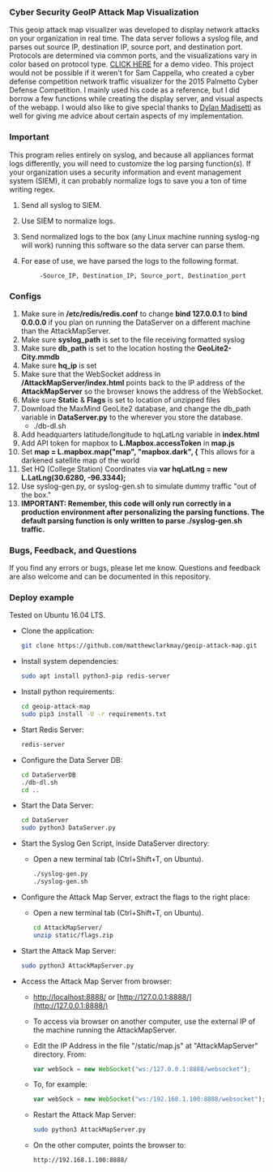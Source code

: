 
### Cyber Security GeoIP Attack Map Visualization
This geoip attack map visualizer was developed to display network attacks on your organization in real time. The data server follows a syslog file, and parses out source IP, destination IP, source port, and destination port. Protocols are determined via common ports, and the visualizations vary in color based on protocol type. [CLICK HERE](https://www.youtube.com/watch?v=zTvLJjTzJnU) for a demo video. This project would not be possible if it weren't for Sam Cappella, who created a cyber defense competition network traffic visualizer for the 2015 Palmetto Cyber Defense Competition. I mainly used his code as a reference, but I did borrow a few functions while creating the display server, and visual aspects of the webapp. I would also like to give special thanks to [Dylan Madisetti](http://www.dylanmadisetti.com/) as well for giving me advice about certain aspects of my implementation.

### Important
This program relies entirely on syslog, and because all appliances format logs differently, you will need to customize the log parsing function(s). If your organization uses a security information and event management system (SIEM), it can probably normalize logs to save you a ton of time writing regex.
1. Send all syslog to SIEM.
2. Use SIEM to normalize logs.
3. Send normalized logs to the box (any Linux machine running syslog-ng will work) running this software so the data server can parse them.
4. For ease of use, we have parsed the logs to the following format. 

            -Source_IP, Destination_IP, Source_port, Destination_port

### Configs 
1. Make sure in **/etc/redis/redis.conf** to change **bind 127.0.0.1** to **bind 0.0.0.0** if you plan on running the DataServer on a different machine than the AttackMapServer.
2. Make sure **syslog_path** is set to the file receiving formatted syslog
3. Make sure **db_path** is set to the location hosting the **GeoLite2-City.mmdb**
4. Make sure **hq_ip** is set 
5. Make sure that the WebSocket address in **/AttackMapServer/index.html** points back to the IP address of the **AttackMapServer** so the browser knows the address of the WebSocket.
6. Make sure **Static** & **Flags** is set to location of unzipped files
7. Download the MaxMind GeoLite2 database, and change the db_path variable in **DataServer.py** to the wherever you store the database.
    * ./db-dl.sh
7. Add headquarters latitude/longitude to hqLatLng variable in **index.html**
8. Add API token for mapbox to **L.Mapbox.accessToken** in **map.js**
9. Set **map = L.mapbox.map("map", "mapbox.dark", {** This allows for a darkened satellite map of the world 
10. Set HQ (College Station) Coordinates via **var  hqLatLng = new L.LatLng(30.6280, -96.3344);**
11. Use syslog-gen.py, or syslog-gen.sh to simulate dummy traffic "out of the box."
12. **IMPORTANT: Remember, this code will only run correctly in a production environment after personalizing the parsing functions. The default parsing function is only written to parse ./syslog-gen.sh traffic.**

### Bugs, Feedback, and Questions
If you find any errors or bugs, please let me know. Questions and feedback are also welcome and can be documented in this repository.


### Deploy example
Tested on Ubuntu 16.04 LTS.

* Clone the application:

  ```sh
  git clone https://github.com/matthewclarkmay/geoip-attack-map.git
  ```

* Install system dependencies:

  ```sh
  sudo apt install python3-pip redis-server

  ```

* Install python requirements:

  ```sh
  cd geoip-attack-map
  sudo pip3 install -U -r requirements.txt

  ```
  
* Start Redis Server:

  ```sh
  redis-server

  ```
* Configure the Data Server DB:
  
    ```sh
  cd DataServerDB
  ./db-dl.sh
  cd ..

  ```
* Start the Data Server:

    ```sh
  cd DataServer
  sudo python3 DataServer.py

  ```
  
* Start the Syslog Gen Script, inside DataServer directory:

  * Open a new terminal tab (Ctrl+Shift+T, on Ubuntu).
  
    ```sh
    ./syslog-gen.py
    ./syslog-gen.sh
    ```

* Configure the Attack Map Server, extract the flags to the right place:

  * Open a new terminal tab (Ctrl+Shift+T, on Ubuntu).
  
    ```sh
    cd AttackMapServer/
    unzip static/flags.zip
    ``` 
 
* Start the Attack Map Server:
  
    ```sh
    sudo python3 AttackMapServer.py
    ```
 
* Access the Attack Map Server from browser:

    * [http://localhost:8888/](http://localhost:8888/) or [http://127.0.0.1:8888/](http://127.0.0.1:8888/)
  
    * To access via browser on another computer, use the external IP of the machine running the AttackMapServer.
    
     * Edit the IP Address in the file "/static/map.js" at "AttackMapServer" directory. From:
      
       ```javascript
       var webSock = new WebSocket("ws:/127.0.0.1:8888/websocket");
       ```
     * To, for example: 
     
       ```javascript
       var webSock = new WebSocket("ws:/192.168.1.100:8888/websocket");
       ```
     * Restart the Attack Map Server:
     
       ```sh
       sudo python3 AttackMapServer.py
       ```
     * On the other computer, points the browser to:
     
       ```sh
       http://192.168.1.100:8888/
       ```
